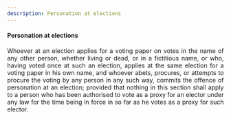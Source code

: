 ```yaml
---
description: Personation at elections
---
```


#### Personation at elections
<div style="text-align: justify">

Whoever at an election applies for a voting paper on votes in the name of any other person, whether living or dead, or in a fictitious name, or who, having voted once at such an election, applies at the same election for a voting paper in his own name, and whoever abets, procures, or attempts to procure the voting by any person in any such way, commits the offence of personation at an election; provided that nothing in this section shall apply to a person who has been authorised to vote as a proxy for an elector under any law for the time being in force in so far as he votes as a proxy for such elector.

</div>
